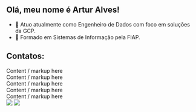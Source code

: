## Olá, meu nome é Artur Alves!

- 🔭 Atuo atualmente como Engenheiro de Dados com foco em soluções da GCP.
- 🌱 Formado em Sistemas de Informação pela FIAP.

## Contatos:

<script src="/dist/js/timeline.min.js"></script>
<link href="/dist/css/timeline.min.css" rel="stylesheet" />

<div class="timeline">
    <div class="timeline__wrap">
        <div class="timeline__items">
            <div class="timeline__item">
                <div class="timeline__content">
                    Content / markup here
                </div>
            </div>
            <div class="timeline__item">
                <div class="timeline__content">
                    Content / markup here
                </div>
            </div>
            <div class="timeline__item">
                <div class="timeline__content">
                    Content / markup here
                </div>
            </div>
            <div class="timeline__item">
                <div class="timeline__content">
                    Content / markup here
                </div>
            </div>
            <div class="timeline__item">
                <div class="timeline__content">
                    Content / markup here
                </div>
            </div>
        </div>
    </div>
</div>

<div>
<a href="https://medium.com/@artur.aacs/" target="_blank"><img loading="lazy" src="https://img.shields.io/badge/-Medium-black?style=for-the-badge&logo=medium&logoColor=white" target="_blank"></a>
<a href="https://linkedin.com/in/artur-alves-c/" target="_blank"><img loading="lazy" src="https://img.shields.io/badge/-LinkedIn-%230077B5?style=for-the-badge&logo=linkedin&logoColor=white" target="_blank"></a>   
</div>
